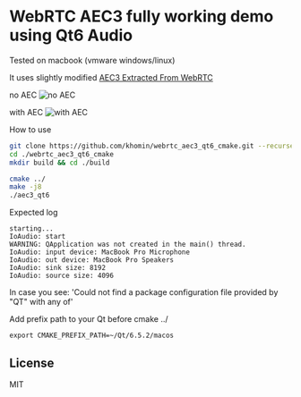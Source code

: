 # WebRTC AEC3 fully working demo using Qt6 Audio
Tested on macbook (vmware windows/linux)

It uses slightly modified [AEC3 Extracted From WebRTC](https://github.com/ewan-xu/AEC3)

no AEC
![no AEC](https://github.com/khomin/webrtc_aec3_qt6_cmake/blob/main/demo/wave1.png)

with AEC
![with AEC](https://github.com/khomin/webrtc_aec3_qt6_cmake/blob/main/demo/wave2.png)

How to use
```bash
git clone https://github.com/khomin/webrtc_aec3_qt6_cmake.git --recurse-submodules
cd ./webrtc_aec3_qt6_cmake
mkdir build && cd ./build

cmake ../
make -j8
./aec3_qt6
```

Expected log
```
starting...
IoAudio: start
WARNING: QApplication was not created in the main() thread.
IoAudio: input device: MacBook Pro Microphone
IoAudio: out device: MacBook Pro Speakers
IoAudio: sink size: 8192
IoAudio: source size: 4096
```

In case you see:
 'Could not find a package configuration file provided by "QT" with any of'

Add prefix path to your Qt before cmake ../
```
export CMAKE_PREFIX_PATH=~/Qt/6.5.2/macos
```

## License
MIT
